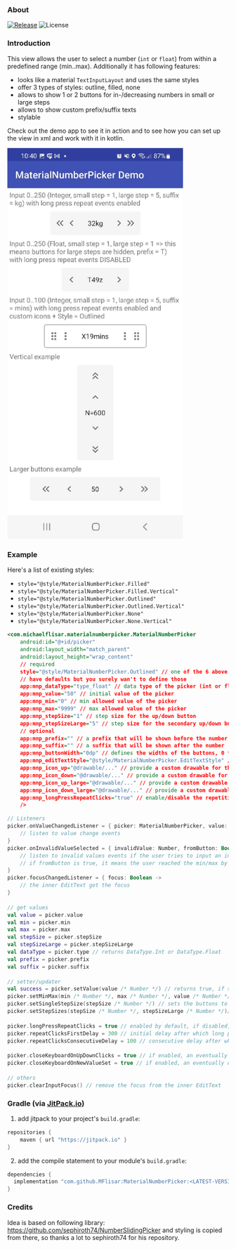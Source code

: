 ### About

[![Release](https://jitpack.io/v/MFlisar/MaterialNumberPicker.svg)](https://jitpack.io/#MFlisar/MaterialNumberPicker)
![License](https://img.shields.io/github/license/MFlisar/MaterialNumberPicker)

### Introduction

This view allows the user to select a number (`int` or `float`) from within a predefined range (min..max). Additionally it has following features:

* looks like a material `TextInputLayout` and uses the same styles
* offer 3 types of styles: outline, filled, none
* allows to show 1 or 2 buttons for in-/decreasing numbers in small or large steps
* allows to show custom prefix/suffix texts
* stylable

Check out the demo app to see it in action and to see how you can set up the view in xml and work with it in kotlin.

<img src="https://github.com/MFlisar/MaterialNumberPicker/blob/main/screenshots/screenshots1.jpg?raw=true" width="400">

### Example

Here's a list of existing styles:

* `style="@style/MaterialNumberPicker.Filled"`
* `style="@style/MaterialNumberPicker.Filled.Vertical"`
* `style="@style/MaterialNumberPicker.Outlined"`
* `style="@style/MaterialNumberPicker.Outlined.Vertical"`
* `style="@style/MaterialNumberPicker.None"`
* `style="@style/MaterialNumberPicker.None.Vertical"`

```xml
<com.michaelflisar.materialnumberpicker.MaterialNumberPicker                                          
    android:id="@+id/picker"
    android:layout_width="match_parent"
    android:layout_height="wrap_content"
    // required
    style="@style/MaterialNumberPicker.Outlined" // one of the 6 above mentioned styles
    // have defaults but you surely wan't to define those
    app:mnp_dataType="type_float" // data type of the picker (int or float)    
    app:mnp_value="50" // initial value of the picker
    app:mnp_min="0" // min allowed value of the picker
    app:mnp_max="9999" // max allowed value of the picker
    app:mnp_stepSize="1" // step size for the up/down button
    app:mnp_stepSizeLarge="5" // step size for the secondary up/down buttons for large steps (will be hidden if value is equal to stepSize!)
    // optional
    app:mnp_prefix="" // a prefix that will be shown before the number
    app:mnp_suffix="" // a suffix that will be shown after the number
    app:mnp_buttonWidth="0dp" // defines the widths of the buttons, 0 for auto width                                                         
    app:mnp_editTextStyle="@style/MaterialNumberPicker.EditTextStyle" // if desired you can provide your own style for the EditText
    app:mnp_icon_up="@drawable/..." // provide a custom drawable for the increase button
    app:mnp_icon_down="@drawable/..." // provide a custom drawable for the decrease button
    app:mnp_icon_up_large="@drawable/..." // provide a custom drawable for the increase in large steps button
    app:mnp_icon_down_large="@drawable/..." // provide a custom drawable for the decrease  in large steps button
    app:mnp_longPressRepeatClicks="true" // enable/disable the repetitive function of the button if it is hold down
    />
```

```kotlin
// Listeners
picker.onValueChangedListener = { picker: MaterialNumberPicker, value: Number, fromUser: Boolean ->
    // listen to value change events
}
picker.onInvalidValueSelected = { invalidValue: Number, fromButton: Boolean ->
    // listen to invalid values events if the user tries to input an invalid number or one that's outside of the min/max range
    // if fromButton is true, it means the user reached the min/max by pressing the button, if desired, you can react on this here as well
}
picker.focusChangedListener = { focus: Boolean -> 
    // the inner EditText got the focus
}

// get values
val value = picker.value
val min = picker.min
val max = picker.max
val stepSize = picker.stepSize
val stepSizeLarge = picker.stepSizeLarge
val dataType = picker.type // returns DataType.Int or DataType.Float
val prefix = picker.prefix
val suffix = picker.suffix

// setter/updater
val success = picker.setValue(value /* Number */) // returns true, if setting succeeded (min/max will be checked in this case)
picker.setMinMax(min /* Number */, max /* Number */, value /* Number */) // here you should make sure that min/max and value are valid
picker.setSingleStepSize(stepSize /* Number */) // sets the buttons to use this step size, the large step button will be disabled and removed 
picker.setStepSizes(stepSize /* Number */, stepSizeLarge /* Number */)// sets the buttons to use those step sizes (if both values are the same, the large step button will be disabled and removed)

picker.longPressRepeatClicks = true // enabled by default, if disabled, long pressing a button won't repeat its action
picker.repeatClicksFirstDelay = 300 // initial delay after which long presses will trigger the click event 
picker.repeatClicksConsecutiveDelay = 100 // consecutive delay after which long presses will trigger the click event 

picker.closeKeyboardOnUpDownClicks = true // if enabled, an eventually opened keyboard will be closed if one of the buttons is clicked
picker.closeKeyboardOnNewValueSet = true // if enabled, an eventually opened keyboard will be closed if the pickers value is changed (internally or by the user)

// others
picker.clearInputFocus() // remove the focus from the inner EditText

```

### Gradle (via [JitPack.io](https://jitpack.io/))

1. add jitpack to your project's `build.gradle`:
```groovy
repositories {
    maven { url "https://jitpack.io" }
}
```
2. add the compile statement to your module's `build.gradle`:
```groovy
dependencies {
  implementation "com.github.MFlisar:MaterialNumberPicker:<LATEST-VERSION>"
}
```
  
### Credits

Idea is based on following library: https://github.com/sephiroth74/NumberSlidingPicker and styling is copied from there, so thanks a lot to sephiroth74 for his repository.